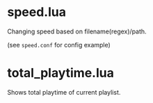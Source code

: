 # speed.lua
Changing speed based on filename(regex)/path.

(see `speed.conf` for config example)

# total_playtime.lua
Shows total playtime of current playlist.

